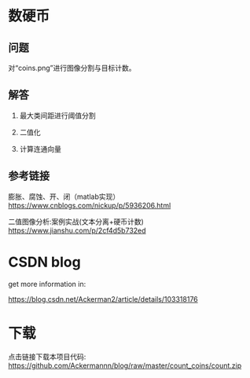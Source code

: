 # 数硬币

## 问题

对“coins.png”进行图像分割与目标计数。

## 解答

1. 最大类间距进行阈值分割

2. 二值化

3. 计算连通向量

## 参考链接

膨胀、腐蚀、开、闭（matlab实现）
https://www.cnblogs.com/nickup/p/5936206.html

二值图像分析:案例实战(文本分离+硬币计数)
https://www.jianshu.com/p/2cf4d5b732ed 

# CSDN blog

get more information in:

https://blog.csdn.net/Ackerman2/article/details/103318176

# 下载
点击链接下载本项目代码:
https://github.com/Ackermannn/blog/raw/master/count_coins/count.zip
